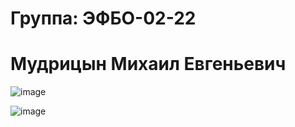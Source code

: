 # Группа: ЭФБО-02-22 
# Мудрицын Михаил Евгеньевич


![image](https://github.com/user-attachments/assets/82653fcc-ab95-4b63-8639-6d537a9d4658)



![image](https://github.com/user-attachments/assets/b979125e-887c-450e-ae94-ce9be65ad198)
